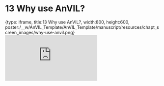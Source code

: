 # 13 Why use AnVIL?
 
{type: iframe, title:13 Why use AnVIL?, width:800, height:600, poster:/__w/AnVIL_Template/AnVIL_Template/manuscript/resources/chapt_screen_images/why-use-anvil.png}
![](https://jhudatascience.org/AnVIL_Template/why-use-anvil.html)
 

 

